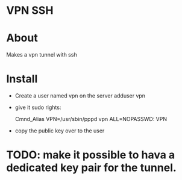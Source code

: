VPN SSH
=======

About
======
Makes a vpn tunnel with ssh


Install
=====
- Create a user named vpn on the server
  adduser vpn

- give it sudo rights:

  Cmnd_Alias VPN=/usr/sbin/pppd
  vpn ALL=NOPASSWD: VPN

- copy the public key over to the user
# TODO: make it possible to hava a dedicated key pair for the tunnel.

